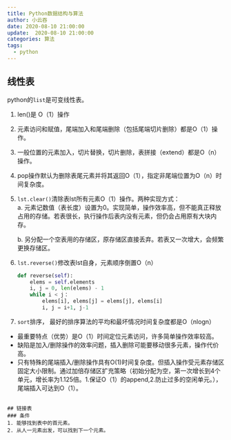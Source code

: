 ```yaml
---
title: Python数据结构与算法
author: 小云吞
date: 2020-08-10 21:00:00
update:  2020-08-10 21:00:00
categories: 算法
tags: 
  - python 
---
```


## 线性表
python的`list`是可变线性表。
1. len()是 O（1）操作
2. 元素访问和赋值，尾端加入和尾端删除（包括尾端切片删除）都是O（1）操作。
3. 一般位置的元素加入，切片替换，切片删除，表拼接（extend）都是O（n）操作。
4. pop操作默认为删除表尾元素并将其返回O（1），指定非尾端位置为O（n）时间复杂度。

5. `lst.clear()`清除表lst所有元素O（1）操作。两种实现方式：  
   a. 元素记数值（表长度）设置为0。实现简单，操作效率高，但不能真正释放占用的存储。若表很长，执行操作后表内没有元素，但仍会占用原有大块内存。
   
   b. 另分配一个空表用的存储区，原存储区直接丢弃。若表又一次增大，会频繁更换存储区。

6. `lst.reverse()`修改表lst自身，元素顺序倒置O（n）
    ```python
    def reverse(self):
        elems = self.elements
        i, j = 0, len(elems) - 1
        while i < j：
            elems[i], elems[j] = elems[j], elems[i]
            i, j = i+1, j-1
    ```
7. `sort`排序， 最好的排序算法的平均和最坏情况时间复杂度都是O（nlogn）

- 最重要特点（优势）是O（1）时间定位元素访问，许多简单操作效率较高。
- 缺陷是加入/删除操作的效率问题，插入删除可能要移动很多元素，操作代价高。
- 只有特殊的尾端插入/删除操作具有O(1)时间复杂度。但插入操作受元素存储区固定大小限制。通过加倍存储区扩充策略（初始分配为空，第一次增长到4个单元，增长率为1.125倍。1.保证O（1）的append,2.防止过多的空闲单元。），尾端插入可达到O（1）。

```

## 链接表
### 条件
1. 能够找到表中的首元素。
2. 从人一元素出发，可以找到下一个元素。
